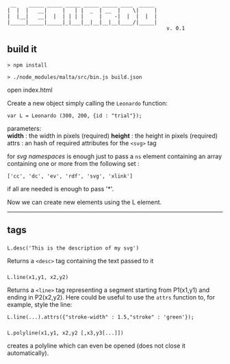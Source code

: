 ```
 __    _____ _____ _____ _____ _____ ____  _____ 
|  |  |   __|     |   | |  _  | __  |    \|     |
|  |__|   __|  |  | | | |     |    -|  |  |  |  |
|_____|_____|_____|_|___|__|__|__|__|____/|_____|
                                                    v. 0.1
```


## build it

`> npm install`

`> ./node_modules/malta/src/bin.js build.json`

open index.html


Create a new object simply calling the `Leonardo` function:  
```
var L = Leonardo (300, 200, {id : "trial"});
```
parameters:  
**width** : the width in pixels (required)
**height** : the height in pixels (required)
attrs : an hash of required attributes for the `<svg>` tag

for _svg namespaces_ is enough just to pass a `ns` element containing an array containing one or more from the following set :
```
['cc', 'dc', 'ev', 'rdf', 'svg', 'xlink']
```
if all are needed is enough to pass '*'.  

Now we can create new elements using the L element.

---
## tags  

### <desc> 
```
L.desc('This is the description of my svg')
```
Returns a `<desc>` tag containing the text passed to it


### <line> 
```
L.line(x1,y1, x2,y2)
```
Returns a `<line>` tag representing a segment starting from P1(x1,y1) and ending in P2(x2,y2).
Here could be useful to use the `attrs` function to, for example, style the line:  
```
L.line(...).attrs({"stroke-width" : 1.5,"stroke" : 'green'});
```

### <polyline>
```
L.polyline(x1,y1, x2,y2 [,x3,y3[...]])
```
creates a polyline which can even be opened (does not close it automatically). 





